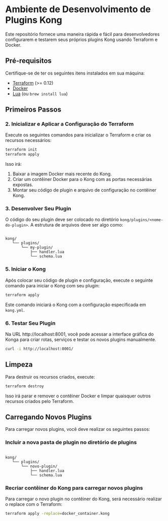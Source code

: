 # Ambiente de Desenvolvimento de Plugins Kong

Este repositório fornece uma maneira rápida e fácil para desenvolvedores configurarem e testarem seus próprios plugins Kong usando Terraform e Docker.

## Pré-requisitos

Certifique-se de ter os seguintes itens instalados em sua máquina:

- [Terraform](https://www.terraform.io/downloads.html) (>= 0.12)
- [Docker](https://docs.docker.com/get-docker/)
- [Lua](https://www.lua.org/download.html) (ou `brew install lua`)

## Primeiros Passos

### 2. Inicializar e Aplicar a Configuração do Terraform

Execute os seguintes comandos para inicializar o Terraform e criar os recursos necessários:

```sh
terraform init
terraform apply
```

Isso irá:

1. Baixar a imagem Docker mais recente do Kong.
2. Criar um contêiner Docker para o Kong com as portas necessárias expostas.
3. Montar seu código de plugin e arquivo de configuração no contêiner Kong.

### 3. Desenvolver Seu Plugin

O código do seu plugin deve ser colocado no diretório `kong/plugins/<nome-do-plugin>`. A estrutura de arquivos deve ser algo como:

```

kong/
   └── plugins/
       └── my-plugin/
           ├── handler.lua
           └── schema.lua
```

### 5. Iniciar o Kong

Após colocar seu código de plugin e configuração, execute o seguinte comando para iniciar o Kong com seu plugin:

```sh
terraform apply
```

Este comando iniciará o Kong com a configuração especificada em `kong.yml`.

### 6. Testar Seu Plugin

Na URL http://localhost:8001, você pode acessar a interface gráfica do Konga para criar rotas, serviços e testar os novos plugins manualmente.

```sh
curl -i http://localhost:8001/
```

## Limpeza

Para destruir os recursos criados, execute:

```sh
terraform destroy
```

Isso irá parar e remover o contêiner Docker e limpar quaisquer outros recursos criados pelo Terraform.

## Carregando Novos Plugins

Para carregar novos plugins, você deve realizar os seguintes passos:

### Incluir a nova pasta de plugin no diretório de plugins

```

kong/
   └── plugins/
       └── novo-plugin/
           ├── handler.lua
           └── schema.lua
```

### Recriar contêiner do Kong para carregar novos plugins

Para carregar o novo plugin no contêiner do Kong, será necessário realizar o replace com o Terraform:

```sh
terraform apply -replace=docker_container.kong
```

